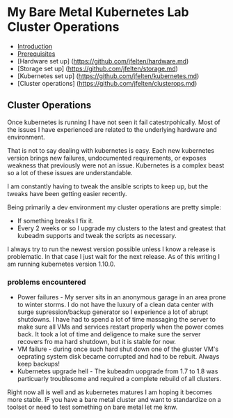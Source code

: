# My Bare Metal Kubernetes Lab Cluster Operations

* [Introduction](https://github.com/jfelten/README.md#introduction)
* [Prerequisites](https://github.com/jfelten/README.md#prereq)
* [Hardware set up] (https://github.com/jfelten/hardware.md)
* [Storage set up] (https://github.com/jfelten/storage.md)
* [Kubernetes set up] (https://github.com/jfelten/kubernetes.md)
* [Cluster operations] (https://github.com/jfelten/clusterops.md)

## Cluster Operations

Once kubernetes is running I have not seen it fail catestrpohically.  Most of the issues I have experienced are related to the underlying hardware and environment.

That is not to say dealing with kubernetes is easy. Each new kubernetes version brings new failures, undocumented requirements, or exposes weakness that previously were not an issue. Kubernetes is a complex beast so a lot of these issues are understandable.

I am constantly having to tweak the ansible scripts to keep up, but the tweaks have been getting easier recently. 
 
Being primarily a dev environment my cluster operations are pretty simple:

* If something breaks I fix it.
* Every 2 weeks or so I upgrade my clusters to the latest and greatest that kubeadm supports and tweak the scripts as necessary.

I always try to run the newest version possible unless I know a release is problematic.  In that case I just wait for the next release.  As of this writing I am running kubernetes version 1.10.0.

### problems encountered

* Power failures - My server sits in an anonymous garage in an area prone to winter storms.  I do not have the luxury of a clean data center with surge supression/backup generator so I experience a lot of abrupt shutdowns.  I have had to spend a lot of time massaging the server to make sure all VMs and services restart properly when the power comes back.  It took a lot of time and deligence to make sure the server recovers fro ma hard shutdown, but it is stable for now.
* VM failure - during once such hard shut down one of the gluster VM's oeprating system disk became corrupted and had to be rebuit. Always keep backups!
* Kubernetes upgrade hell - The kubeadm uopgrade from 1.7 to 1.8 was particuarly troublesome and required a complete rebuild of all clusters.

Right now all is well and as kubernetes matures I am hoping it becomes more stable.  IF you have a bare metal cluster and want to standardize on a toolset or need to test something on bare metal let me knw.